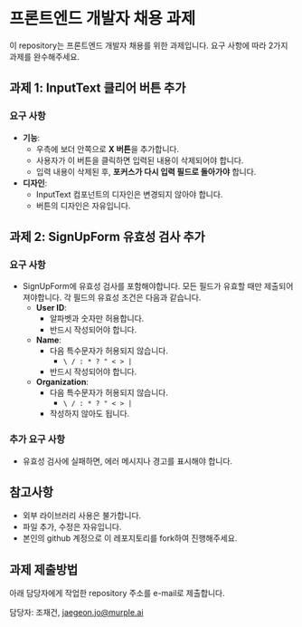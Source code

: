 # 프론트엔드 개발자 채용 과제

이 repository는 프론트엔드 개발자 채용를 위한 과제입니다. 요구 사항에 따라 2가지 과제를 완수해주세요. 


## 과제 1: InputText 클리어 버튼 추가

### 요구 사항
- **기능**:
  - 우측에 보더 안쪽으로 **X 버튼**을 추가합니다.
  - 사용자가 이 버튼을 클릭하면 입력된 내용이 삭제되어야 합니다.
  - 입력 내용이 삭제된 후, **포커스가 다시 입력 필드로 돌아가야** 합니다.
- **디자인**:
  - InputText 컴포넌트의 디자인은 변경되지 않아야 합니다.
  - 버튼의 디자인은 자유입니다.
  




## 과제 2: SignUpForm 유효성 검사 추가

### 요구 사항


- SignUpForm에 유효성 검사를 포함해야합니다. 모든 필드가 유효할 때만 제출되어져야합니다. 각 필드의 유효성 조건은 다음과 같습니다. 
  - **User ID**:
    - 알파벳과 숫자만 허용합니다.
    - 반드시 작성되어야 합니다.
  - **Name**:
    - 다음 특수문자가 허용되지 않습니다.
      - `\ / : * ? " < > |`
    - 반드시 작성되어야 합니다.
  - **Organization**:
    - 다음 특수문자가 허용되지 않습니다.
      - `\ / : * ? " < > |`
    - 작성하지 않아도 됩니다.  


### 추가 요구 사항

- 유효성 검사에 실패하면, 에러 메시지나 경고를 표시해야 합니다.



## 참고사항
- 외부 라이브러리 사용은 불가합니다. 
- 파일 추가, 수정은 자유입니다.
- 본인의 github 계정으로 이 레포지토리를 fork하여 진행해주세요.

## 과제 제출방법
아래 담당자에게 작업한 repository 주소를 e-mail로 제출합니다. 

담당자: 조재건, jaegeon.jo@murple.ai